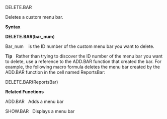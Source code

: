 DELETE.BAR

Deletes a custom menu bar.

**Syntax**

**DELETE.BAR**(**bar\_num**)

Bar\_num    is the ID number of the custom menu bar you want to delete.

**Tip**   Rather than trying to discover the ID number of the menu bar
you want to delete, use a reference to the ADD.BAR function that created
the bar. For example, the following macro formula deletes the menu bar
created by the ADD.BAR function in the cell named ReportsBar:

DELETE.BAR(ReportsBar)

**Related Functions**

ADD.BAR   Adds a menu bar

SHOW.BAR   Displays a menu bar


